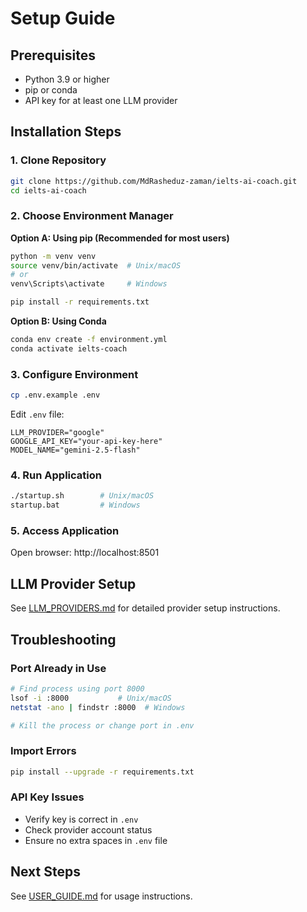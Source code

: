 # Setup Guide

## Prerequisites

- Python 3.9 or higher
- pip or conda
- API key for at least one LLM provider

## Installation Steps

### 1. Clone Repository

```bash
git clone https://github.com/MdRasheduz-zaman/ielts-ai-coach.git
cd ielts-ai-coach
```

### 2. Choose Environment Manager

**Option A: Using pip (Recommended for most users)**
```bash
python -m venv venv
source venv/bin/activate  # Unix/macOS
# or
venv\Scripts\activate     # Windows

pip install -r requirements.txt
```

**Option B: Using Conda**
```bash
conda env create -f environment.yml
conda activate ielts-coach
```

### 3. Configure Environment

```bash
cp .env.example .env
```

Edit `.env` file:
```env
LLM_PROVIDER="google"
GOOGLE_API_KEY="your-api-key-here"
MODEL_NAME="gemini-2.5-flash"
```

### 4. Run Application

```bash
./startup.sh        # Unix/macOS
startup.bat         # Windows
```

### 5. Access Application

Open browser: http://localhost:8501

## LLM Provider Setup

See [LLM_PROVIDERS.md](LLM_PROVIDERS.md) for detailed provider setup instructions.

## Troubleshooting

### Port Already in Use

```bash
# Find process using port 8000
lsof -i :8000           # Unix/macOS
netstat -ano | findstr :8000  # Windows

# Kill the process or change port in .env
```

### Import Errors

```bash
pip install --upgrade -r requirements.txt
```

### API Key Issues

- Verify key is correct in `.env`
- Check provider account status
- Ensure no extra spaces in `.env` file

## Next Steps

See [USER_GUIDE.md](USER_GUIDE.md) for usage instructions.
